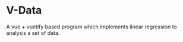 # V-Data
A vue + vuetify based program which implements linear regression to analysis a set of data.
